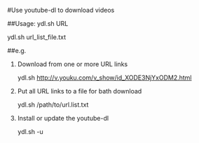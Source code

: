 #Use youtube-dl to download videos

##Usage:
ydl.sh URL

ydl.sh url_list_file.txt


##e.g.
1. Download from one or more URL links

   ydl.sh http://v.youku.com/v_show/id_XODE3NjYxODM2.html



2. Put all URL links to a file for bath download

   ydl.sh /path/to/url.list.txt



3. Install or update the youtube-dl

   ydl.sh -u

